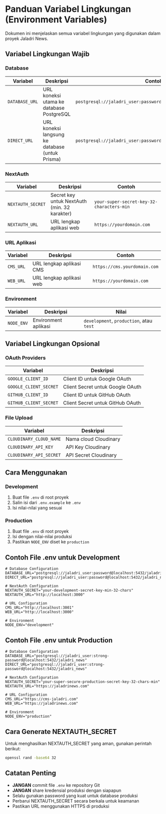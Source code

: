 # Panduan Variabel Lingkungan (Environment Variables)

Dokumen ini menjelaskan semua variabel lingkungan yang digunakan dalam proyek Jaladri News.

## Variabel Lingkungan Wajib

### Database

| Variabel | Deskripsi | Contoh |
|----------|-----------|--------|
| `DATABASE_URL` | URL koneksi utama ke database PostgreSQL | `postgresql://jaladri_user:password@localhost:5432/jaladri_news` |
| `DIRECT_URL` | URL koneksi langsung ke database (untuk Prisma) | `postgresql://jaladri_user:password@localhost:5432/jaladri_news` |

### NextAuth

| Variabel | Deskripsi | Contoh |
|----------|-----------|--------|
| `NEXTAUTH_SECRET` | Secret key untuk NextAuth (min. 32 karakter) | `your-super-secret-key-32-characters-min` |
| `NEXTAUTH_URL` | URL lengkap aplikasi web | `https://yourdomain.com` |

### URL Aplikasi

| Variabel | Deskripsi | Contoh |
|----------|-----------|--------|
| `CMS_URL` | URL lengkap aplikasi CMS | `https://cms.yourdomain.com` |
| `WEB_URL` | URL lengkap aplikasi web | `https://yourdomain.com` |

### Environment

| Variabel | Deskripsi | Nilai |
|----------|-----------|-------|
| `NODE_ENV` | Environment aplikasi | `development`, `production`, atau `test` |

## Variabel Lingkungan Opsional

### OAuth Providers

| Variabel | Deskripsi |
|----------|-----------|
| `GOOGLE_CLIENT_ID` | Client ID untuk Google OAuth |
| `GOOGLE_CLIENT_SECRET` | Client Secret untuk Google OAuth |
| `GITHUB_CLIENT_ID` | Client ID untuk GitHub OAuth |
| `GITHUB_CLIENT_SECRET` | Client Secret untuk GitHub OAuth |

### File Upload

| Variabel | Deskripsi |
|----------|-----------|
| `CLOUDINARY_CLOUD_NAME` | Nama cloud Cloudinary |
| `CLOUDINARY_API_KEY` | API Key Cloudinary |
| `CLOUDINARY_API_SECRET` | API Secret Cloudinary |

## Cara Menggunakan

### Development

1. Buat file `.env` di root proyek
2. Salin isi dari `.env.example` ke `.env`
3. Isi nilai-nilai yang sesuai

### Production

1. Buat file `.env` di root proyek
2. Isi dengan nilai-nilai produksi
3. Pastikan `NODE_ENV` diset ke `production`

## Contoh File .env untuk Development

```
# Database Configuration
DATABASE_URL="postgresql://jaladri_user:password@localhost:5432/jaladri_news"
DIRECT_URL="postgresql://jaladri_user:password@localhost:5432/jaladri_news"

# NextAuth Configuration
NEXTAUTH_SECRET="your-development-secret-key-min-32-chars"
NEXTAUTH_URL="http://localhost:3000"

# URL Configuration
CMS_URL="http://localhost:3001"
WEB_URL="http://localhost:3000"

# Environment
NODE_ENV="development"
```

## Contoh File .env untuk Production

```
# Database Configuration
DATABASE_URL="postgresql://jaladri_user:strong-password@localhost:5432/jaladri_news"
DIRECT_URL="postgresql://jaladri_user:strong-password@localhost:5432/jaladri_news"

# NextAuth Configuration
NEXTAUTH_SECRET="your-super-secure-production-secret-key-32-chars-min"
NEXTAUTH_URL="https://jaladrinews.com"

# URL Configuration
CMS_URL="https://cms-jaladri.com"
WEB_URL="https://jaladrinews.com"

# Environment
NODE_ENV="production"
```

## Cara Generate NEXTAUTH_SECRET

Untuk menghasilkan NEXTAUTH_SECRET yang aman, gunakan perintah berikut:

```bash
openssl rand -base64 32
```

## Catatan Penting

- **JANGAN** commit file `.env` ke repository Git
- **JANGAN** share kredensial produksi dengan siapapun
- Selalu gunakan password yang kuat untuk database produksi
- Perbarui NEXTAUTH_SECRET secara berkala untuk keamanan
- Pastikan URL menggunakan HTTPS di produksi
